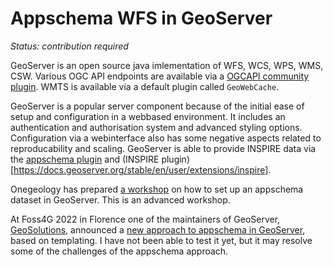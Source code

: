 # Appschema WFS in GeoServer

*Status: contribution required*

GeoServer is an open source java imlementation of WFS, WCS, WPS, WMS, CSW. Various OGC API endpoints are available via 
a [OGCAPI community plugin](https://docs.geoserver.org/latest/en/user/community/ogc-api). WMTS is available via a default plugin called `GeoWebCache`.

GeoServer is a popular server component because of the initial ease of setup and configuration in a webbased environment. It includes an authentication and authorisation system and advanced styling options. Configuration via a webinterface also has some negative aspects related to reproducability and scaling. GeoServer is able to provide INSPIRE data via the [appschema plugin](https://docs.geoserver.org/latest/en/user/data/app-schema/index.html) and (INSPIRE plugin)[https://docs.geoserver.org/stable/en/user/extensions/inspire].

Onegeology has prepared [a workshop](https://onegeology.github.io/documentation/providingdata/server_setup/geoserver.html) on how to set up an appschema dataset in GeoServer. This is an advanced workshop. 

At Foss4G 2022 in Florence one of the maintainers of GeoServer, [GeoSolutions](https://www.geosolutionsgroup.com/), announced a [new approach to appschema in GeoServer](https://speakerdeck.com/simboss/publishing-inspire-datasets-in-geoserver-made-easy-with-smart-data-loader-and-features-templating-foss4g-2022-edition), based on templating. I have not been able to test it yet, but it may resolve some of the challenges of the appschema approach.